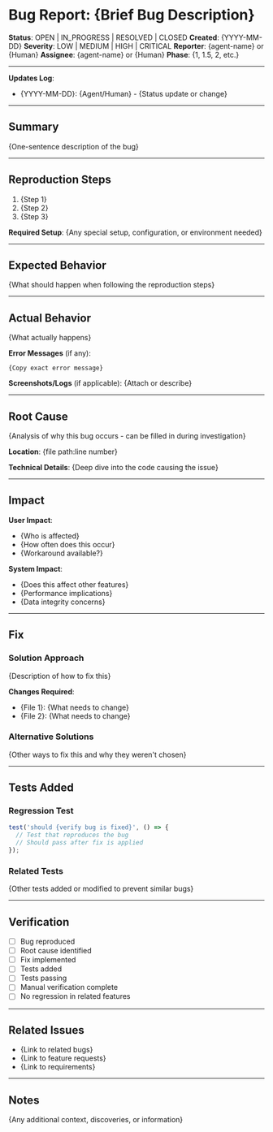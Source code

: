 # Bug Report: {Brief Bug Description}

**Status**: OPEN | IN_PROGRESS | RESOLVED | CLOSED
**Created**: {YYYY-MM-DD}
**Severity**: LOW | MEDIUM | HIGH | CRITICAL
**Reporter**: {agent-name} or {Human}
**Assignee**: {agent-name} or {Human}
**Phase**: {1, 1.5, 2, etc.}

---

**Updates Log**:
- {YYYY-MM-DD}: {Agent/Human} - {Status update or change}

---

## Summary

{One-sentence description of the bug}

---

## Reproduction Steps

1. {Step 1}
2. {Step 2}
3. {Step 3}

**Required Setup**:
{Any special setup, configuration, or environment needed}

---

## Expected Behavior

{What should happen when following the reproduction steps}

---

## Actual Behavior

{What actually happens}

**Error Messages** (if any):
```
{Copy exact error message}
```

**Screenshots/Logs** (if applicable):
{Attach or describe}

---

## Root Cause

{Analysis of why this bug occurs - can be filled in during investigation}

**Location**: {file path:line number}

**Technical Details**:
{Deep dive into the code causing the issue}

---

## Impact

**User Impact**:
- {Who is affected}
- {How often does this occur}
- {Workaround available?}

**System Impact**:
- {Does this affect other features}
- {Performance implications}
- {Data integrity concerns}

---

## Fix

### Solution Approach

{Description of how to fix this}

**Changes Required**:
- {File 1}: {What needs to change}
- {File 2}: {What needs to change}

### Alternative Solutions

{Other ways to fix this and why they weren't chosen}

---

## Tests Added

### Regression Test

```typescript
test('should {verify bug is fixed}', () => {
  // Test that reproduces the bug
  // Should pass after fix is applied
});
```

### Related Tests

{Other tests added or modified to prevent similar bugs}

---

## Verification

- [ ] Bug reproduced
- [ ] Root cause identified
- [ ] Fix implemented
- [ ] Tests added
- [ ] Tests passing
- [ ] Manual verification complete
- [ ] No regression in related features

---

## Related Issues

- {Link to related bugs}
- {Link to feature requests}
- {Link to requirements}

---

## Notes

{Any additional context, discoveries, or information}
